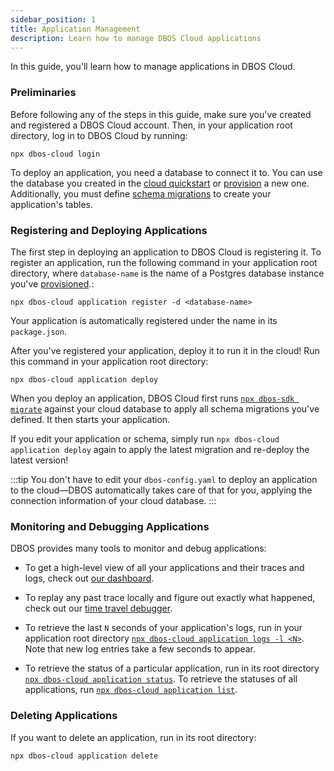 ```yaml
---
sidebar_position: 1
title: Application Management
description: Learn how to manage DBOS Cloud applications
---
```


In this guide, you'll learn how to manage applications in DBOS Cloud.

### Preliminaries

Before following any of the steps in this guide, make sure you've created and registered a DBOS Cloud account.
Then, in your application root directory, log in to DBOS Cloud by running:

```
npx dbos-cloud login
```

To deploy an application, you need a database to connect it to.
You can use the database you created in the [cloud quickstart](../getting-started/quickstart-cloud.md) or [provision](.) a new one.
Additionally, you must define [schema migrations](.) to create your application's tables.

### Registering and Deploying Applications

The first step in deploying an application to DBOS Cloud is registering it.
To register an application, run the following command in your application root directory, where `database-name` is the name of a Postgres database instance you've [provisioned](.).:

```
npx dbos-cloud application register -d <database-name>
```

Your application is automatically registered under the name in its `package.json`.

After you've registered your application, deploy it to run it in the cloud!
Run this command in your application root directory:

```
npx dbos-cloud application deploy
```

When you deploy an application, DBOS Cloud first runs [`npx dbos-sdk migrate`](../api-reference/cli.md#npx-dbos-sdk-migrate) against your cloud database to apply all schema migrations you've defined.
It then starts your application.

If you edit your application or schema, simply run `npx dbos-cloud application deploy` again to apply the latest migration and re-deploy the latest version!

:::tip
You don't have to edit your `dbos-config.yaml` to deploy an application to the cloud&#8212;DBOS automatically takes care of that for you, applying the connection information of your cloud database.
:::

### Monitoring and Debugging Applications

DBOS provides many tools to monitor and debug applications:

- To get a high-level view of all your applications and their traces and logs, check out [our dashboard](.).

- To replay any past trace locally and figure out exactly what happened, check out our [time travel debugger](.).

- To retrieve the last `N` seconds of your application's logs, run in your application root directory [`npx dbos-cloud application logs -l <N>`](../api-reference/cloud-cli.md#npx-dbos-cloud-application-logs). Note that new log entries take a few seconds to appear.

- To retrieve the status of a particular application, run in its root directory [`npx dbos-cloud application status`](../api-reference/cloud-cli.md#npx-dbos-cloud-application-status). To retrieve the statuses of all applications, run [`npx dbos-cloud application list`](../api-reference/cloud-cli.md#npx-dbos-cloud-application-list).

### Deleting Applications

If you want to delete an application, run in its root directory:

```
npx dbos-cloud application delete
```
